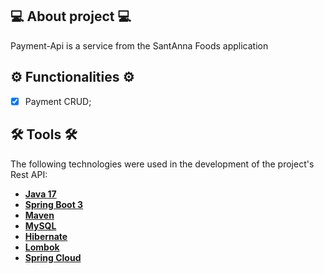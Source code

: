 ## 💻 About project 💻
Payment-Api is a service from the SantAnna Foods application
## ⚙️ Functionalities ⚙️
- [x] Payment CRUD;

## 🛠 Tools 🛠
The following technologies were used in the development of the project's Rest API:
- **[Java 17](https://www.oracle.com/java)**
- **[Spring Boot 3](https://spring.io/projects/spring-boot)**
- **[Maven](https://maven.apache.org)**
- **[MySQL](https://www.mysql.com)**
- **[Hibernate](https://hibernate.org)**
- **[Lombok](https://projectlombok.org)**
- **[Spring Cloud]()**